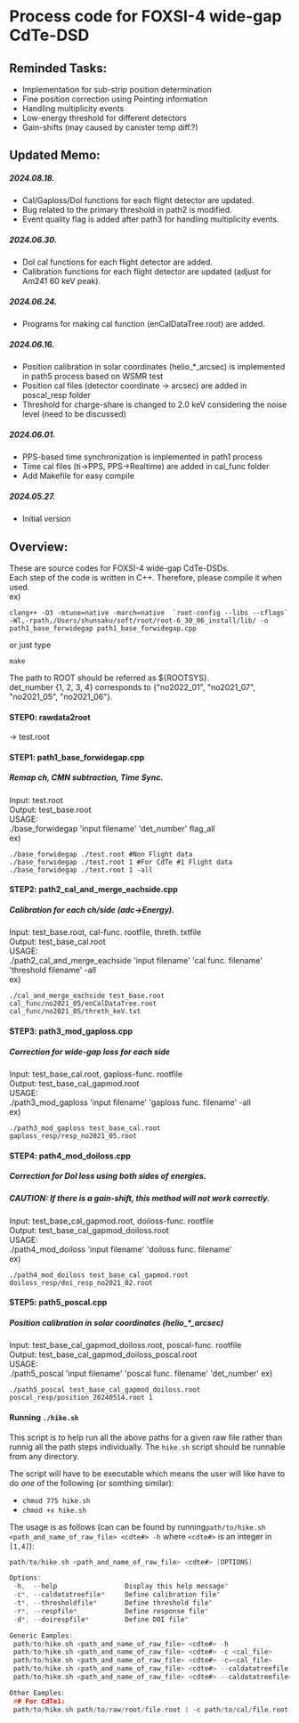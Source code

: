 # Process code for FOXSI-4 wide-gap CdTe-DSD

## Reminded Tasks:  
- Implementation for sub-strip position determination
- Fine position correction using Pointing information 
- Handling multiplicity events
- Low-energy threshold for different detectors
- Gain-shifts (may caused by canister temp diff.?)  


## Updated Memo:  
##### 2024.08.18.  
- Cal/Gaploss/DoI functions for each flight detector are updated.  
- Bug related to the primary threshold in path2 is modified.
- Event quality flag is added after path3 for handling multiplicity events.  
  
##### 2024.06.30.  
- DoI cal functions for each flight detector are added.  
- Calibration functions for each flight detector are updated (adjust for Am241 60 keV peak).  
 
##### 2024.06.24.  
- Programs for making cal function (enCalDataTree.root) are added.  
  
##### 2024.06.16.  
- Position calibration in solar coordinates (helio_*_arcsec) is implemented in path5 process based on WSMR test  
- Position cal files (detector coordinate -> arcsec) are added in poscal_resp folder  
- Threshold for charge-share is changed to 2.0 keV considering the noise level (need to be discussed)  
  
##### 2024.06.01.  
- PPS-based time synchronization is implemented in path1 process
- Time cal files (ti->PPS, PPS->Realtime) are added in cal_func folder
- Add Makefile for easy compile  
  
##### 2024.05.27.  
- Initial version  
  

## Overview:
These are source codes for FOXSI-4 wide-gap CdTe-DSDs.    
Each step of the code is written in C++. Therefore, please compile it when used.  
ex)   
```
clang++ -O3 -mtune=native -march=native  `root-config --libs --cflags` -Wl,-rpath,/Users/shunsaku/soft/root/root-6_30_06_install/lib/ -o path1_base_forwidegap path1_base_forwidegap.cpp
```
or just type 
```
make
```
The path to ROOT should be referred as ${ROOTSYS}.  
det_number {1, 2, 3, 4} corresponds to {"no2022_01", "no2021_07", "no2021_05", "no2021_06"}.  

#### STEP0: rawdata2root
-> test.root  

#### STEP1: path1_base_forwidegap.cpp
##### Remap ch, CMN subtraction, Time Sync.  
Input: test.root  
Output: test_base.root  
USAGE:   
./base_forwidegap 'input filename' 'det_number' flag_all  
ex)   
```
./base_forwidegap ./test.root #Non Flight data  
./base_forwidegap ./test.root 1 #For CdTe #1 Flight data
./base_forwidegap ./test.root 1 -all  
```
#### STEP2: path2_cal_and_merge_eachside.cpp
##### Calibration for each ch/side (adc->Energy).  
Input: test_base.root, cal-func. rootfile, threth. txtfile  
Output: test_base_cal.root  
USAGE:  
./path2_cal_and_merge_eachside 'input filename' 'cal func. filename' 'threshold filename' -all  
ex)   
```
./cal_and_merge_eachside test_base.root cal_func/no2021_05/enCalDataTree.root cal_func/no2021_05/threth_keV.txt  
```

#### STEP3: path3_mod_gaploss.cpp
##### Correction for wide-gap loss for each side  
Input: test_base_cal.root, gaploss-func. rootfile  
Output: test_base_cal_gapmod.root  
USAGE:  
./path3_mod_gaploss 'input filename' 'gaploss func. filename' -all  
ex)   
```
./path3_mod_gaploss test_base_cal.root gaploss_resp/resp_no2021_05.root  
```

#### STEP4: path4_mod_doiloss.cpp  
##### Correction for DoI loss using both sides of energies.  
##### CAUTION: If there is a gain-shift, this method will not work correctly.
Input: test_base_cal_gapmod.root, doiloss-func. rootfile  
Output: test_base_cal_gapmod_doiloss.root  
USAGE:   
./path4_mod_doiloss 'input filename' 'doiloss func. filename'  
ex)   
```
./path4_mod_doiloss test_base_cal_gapmod.root doiloss_resp/doi_resp_no2021_02.root  
```

#### STEP5: path5_poscal.cpp  
##### Position calibration in solar coordinates (helio_*_arcsec) 
Input: test_base_cal_gapmod_doiloss.root, poscal-func. rootfile  
Output: test_base_cal_gapmod_doiloss_poscal.root  
USAGE:   
./path5_poscal 'input filename' 'poscal func. filename' 'det_number'
ex)   
```
./path5_poscal test_base_cal_gapmod_doiloss.root poscal_resp/position_20240514.root 1  
```

#### Running `./hike.sh`

This script is to help run all the above paths for a given raw file rather than runnig all the path steps individually. The `hike.sh` script should be runnable from any directory.

The script will have to be executable which means the user will like have to do _one_ of the following (or somthing similar):

- `chmod 775 hike.sh`
- `chmod +x hike.sh`

The usage is as follows (can can be found by running`path/to/hike.sh <path_and_name_of_raw_file> <cdte#> -h` where `<cdte#>` is an integer in `[1,4]`):

```c
path/to/hike.sh <path_and_name_of_raw_file> <cdte#> [OPTIONS]

Options:
 -h,  --help                 Display this help message"
 -c*, --caldatatreefile*     Define calibration file"
 -t*, --thresholdfile*       Define threshold file"
 -r*, --respfile*            Define response file"
 -d*, --doirespfile*         Define DOI file"

Generic Eamples:
 path/to/hike.sh <path_and_name_of_raw_file> <cdte#> -h
 path/to/hike.sh <path_and_name_of_raw_file> <cdte#> -c <cal_file>
 path/to/hike.sh <path_and_name_of_raw_file> <cdte#> -c=<cal_file>
 path/to/hike.sh <path_and_name_of_raw_file> <cdte#> --caldatatreefile <cal_file>
 path/to/hike.sh <path_and_name_of_raw_file> <cdte#> --caldatatreefile=<cal_file>

Other Eamples:
 ## For CdTe1:
 path/to/hike.sh path/to/raw/root/file.root 1 -c path/to/cal/file.root
```
